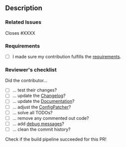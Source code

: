 ## Description
<!-- Please describe your changes here. -->

### Related Issues
<!-- Issue number if existing. -->
Closes #XXXX

### Requirements
- [ ] I made sure my contribution fulfills the [requirements](https://docs.betonquest.org/2.0.0-DEV/Participate/Process/Submitting-Changes/#reviewers-checklist).

### Reviewer's checklist
<!-- DON'T DO ANYTHING HERE -->
<!-- This is a checklist for the reviewers, and will be checked by them! -->
Did the contributor...
- [ ]  ... test their changes?
- [ ]  ... update the [Changelog](https://docs.betonquest.org/2.0.0-DEV/Participate/Process/Maintaining-the-Changelog/)?
- [ ]  ... update the [Documentation](https://docs.betonquest.org/2.0.0-DEV/Participate/Process/Docs/Workflow/)?
- [ ]  ... adjust the [ConfigPatcher](https://docs.betonquest.org/2.0.0-DEV/API/ConfigPatcher)?
- [ ]  ... solve all TODOs?
- [ ]  ... remove any commented out code?
- [ ]  ... add [debug messages](https://docs.betonquest.org/2.0.0-DEV/API/Logging/)?
- [ ]  ... clean the commit history?

Check if the build pipeline succeeded for this PR!
